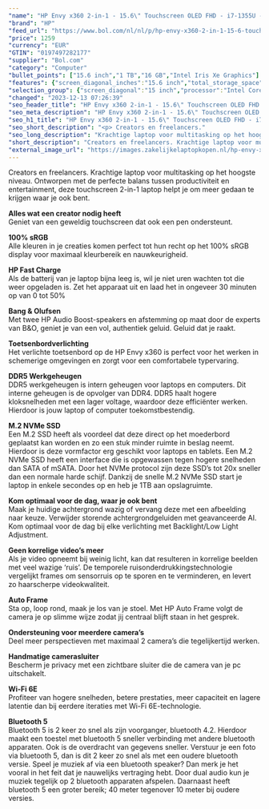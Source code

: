 ```yaml
---
"name": "HP Envy x360 2-in-1 - 15.6\" Touchscreen OLED FHD - i7-1355U - 16GB DDR5 - 1TB M.2 SSD - Toetsenbord verlichting - W11 Home"
"brand": "HP"
"feed_url": "https://www.bol.com/nl/nl/p/hp-envy-x360-2-in-1-15-6-touchscreen-oled-fhd-i7-1355u-16gb-ddr5-1tb-m-2-ssd-toetsenbord-verlichting-w11-home/9300000153584001"
"price": 1259
"currency": "EUR"
"GTIN": "0197497282177"
"supplier": "Bol.com"
"category": "Computer"
"bullet_points": ["15.6 inch","1 TB","16 GB","Intel Iris Xe Graphics"]
"features": {"screen_diagonal_inches":"15.6 inch","total_storage_space":"1 TB","memory_size":"16 GB","graphics_card":"Intel Iris Xe Graphics"}
"selection_group": {"screen_diagonal":"15 inch","processor":"Intel Core i7","changed_price_past_3_days":false,"product_family":"Envy"}
"changed": "2023-12-13 07:26:39"
"seo_header_title": "HP Envy x360 2-in-1 - 15.6\" Touchscreen OLED FHD - i7-1355U - 16GB DDR5 - 1TB M.2 SSD - Toetsenbord verlichting - W11 Home"
"seo_meta_description": "HP Envy x360 2-in-1 - 15.6\" Touchscreen OLED FHD - i7-1355U - 16GB DDR5 - 1TB M.2 SSD - Toetsenbord verlichting - W11 Home"
"seo_h1_title": "HP Envy x360 2-in-1 - 15.6\" Touchscreen OLED FHD - i7-1355U - 16GB DDR5 - 1TB M.2 SSD - Toetsenbord verlichting - W11 Home"
"seo_short_description": "<p> Creators en freelancers."
"seo_long_description": "Krachtige laptop voor multitasking op het hoogste niveau. Ontworpen met de perfecte balans tussen productiviteit en entertainment, deze touchscreen 2-in-1 laptop helpt je om meer gedaan te krijgen waar je ook bent. </p> <p> <strong>Alles wat een creator nodig heeft</strong><br />Geniet van een geweldig touchscreen dat ook een pen ondersteunt. </p> <p> <strong>100% sRGB</strong><br />Alle kleuren in je creaties komen perfect tot hun recht op het 100% sRGB display voor maximaal kleurbereik en nauwkeurigheid. </p> <p> <strong>HP Fast Charge</strong><br />Als de batterij van je laptop bijna leeg is, wil je niet uren wachten tot die weer opgeladen is. Zet het apparaat uit en laad het in ongeveer 30 minuten op van 0 tot 50% </p> <p> <strong>Bang & Olufsen</strong><br />Met twee HP Audio Boost-speakers en afstemming op maat door de experts van B&O, geniet je van een vol, authentiek geluid. Geluid dat je raakt. </p> <p> <strong>Toetsenbordverlichting</strong><br />Het verlichte toetsenbord op de HP Envy x360 is perfect voor het werken in schemerige omgevingen en zorgt voor een comfortabele typervaring. </p> <p> <strong>DDR5 Werkgeheugen</strong><br />DDR5 werkgeheugen is intern geheugen voor laptops en computers. Dit interne geheugen is de opvolger van DDR4. DDR5 haalt hogere kloksnelheden met een lager voltage, waardoor deze efficiënter werken. Hierdoor is jouw laptop of computer toekomstbestendig. </p> <p> <strong>M. 2 NVMe SSD</strong><br />Een M. 2 SSD heeft als voordeel dat deze direct op het moederbord geplaatst kan worden en zo een stuk minder ruimte in beslag neemt. Hierdoor is deze vormfactor erg geschikt voor laptops en tablets. Een M. 2 NVMe SSD heeft een interface die is opgewassen tegen hogere snelheden dan SATA of mSATA. Door het NVMe protocol zijn deze SSD’s tot 20x sneller dan een normale harde schijf. Dankzij de snelle M. 2 NVMe SSD start je laptop in enkele secondes op en heb je 1TB aan opslagruimte. </p> <p> <strong>Kom optimaal voor de dag, waar je ook bent</strong><br />Maak je huidige achtergrond wazig of vervang deze met een afbeelding naar keuze. Verwijder storende achtergrondgeluiden met geavanceerde AI. Kom optimaal voor de dag bij elke verlichting met Backlight/Low Light Adjustment. </p> <p> <strong>Geen korrelige video’s meer</strong><br />Als je video opneemt bij weinig licht, kan dat resulteren in korrelige beelden met veel wazige ‘ruis’. De temporele ruisonderdrukkingstechnologie vergelijkt frames om sensorruis op te sporen en te verminderen, en levert zo haarscherpe videokwaliteit. </p> <p> <strong>Auto Frame</strong><br />Sta op, loop rond, maak je los van je stoel. Met HP Auto Frame volgt de camera je op slimme wijze zodat jij centraal blijft staan in het gesprek. </p> <p> <strong>Ondersteuning voor meerdere camera’s</strong><br />Deel meer perspectieven met maximaal 2 camera’s die tegelijkertijd werken. </p> <p> <strong>Handmatige camerasluiter</strong><br />Bescherm je privacy met een zichtbare sluiter die de camera van je pc uitschakelt. </p> <p> <strong>Wi-Fi 6E</strong><br />Profiteer van hogere snelheden, betere prestaties, meer capaciteit en lagere latentie dan bij eerdere iteraties met Wi-Fi 6E-technologie. </p> <p> <strong>Bluetooth 5</strong><br />Bluetooth 5 is 2 keer zo snel als zijn voorganger, bluetooth 4. 2. Hierdoor maakt een toestel met bluetooth 5 sneller verbinding met andere bluetooth apparaten. Ook is de overdracht van gegevens sneller. Verstuur je een foto via bluetooth 5, dan is dit 2 keer zo snel als met een oudere bluetooth versie. Speel je muziek af via een bluetooth speaker? Dan merk je het vooral in het feit dat je nauwelijks vertraging hebt. Door dual audio kun je muziek tegelijk op 2 bluetooth apparaten afspelen. Daarnaast heeft bluetooth 5 een groter bereik; 40 meter tegenover 10 meter bij oudere versies. </p>"
"short_description": "Creators en freelancers. Krachtige laptop voor multitasking op het hoogste niveau. Ontworpen met de perfecte balans tussen productiviteit en entertainment, deze touchscreen 2-in-1 laptop helpt je om meer gedaan te krijgen waar je ook bent. Alles wat een creator nodig heeft Geniet van een geweldig touchscreen dat ook een pen ondersteunt. 100% sRGB Alle kleuren in je creaties komen perfect tot hun recht op het 100% sRGB display voor maximaal kleurbereik en nauwkeurigheid. HP Fast Charge Als de batterij van je laptop bijna leeg is, wil je niet uren wachten tot die weer opgeladen is. Zet het apparaat uit en laad het in ongeveer 30 minuten op van 0 tot 50% Bang & Olufsen Met twee HP Audio Boost-speakers en afstemming op maat door de experts van B&O, geniet je van een vol, authentiek geluid. Geluid dat je raakt. Toetsenbordverlichting Het verlichte toetsenbord op de HP Envy x360 is perfect voor het werken in schemerige omgevingen en zorgt voor een comfortabele typervaring. DDR5 Werkgeheugen DDR5 werkgeheugen is intern geheugen voor laptops en computers. Dit interne geheugen is de opvolger van DDR4. DDR5 haalt hogere kloksnelheden met een lager voltage, waardoor deze efficiënter werken. Hierdoor is jouw laptop of computer toekomstbestendig. M.2 NVMe SSD Een M.2 SSD heeft als voordeel dat deze direct op het moederbord geplaatst kan worden en zo een stuk minder ruimte in beslag neemt. Hierdoor is deze vormfactor erg geschikt voor laptops en tablets. Een M.2 NVMe SSD heeft een interface die is opgewassen tegen hogere snelheden dan SATA of mSATA. Door het NVMe protocol zijn deze SSD’s tot 20x sneller dan een normale harde schijf. Dankzij de snelle M.2 NVMe SSD start je laptop in enkele secondes op en heb je 1TB aan opslagruimte. Kom optimaal voor de dag, waar je ook bent Maak je huidige achtergrond wazig of vervang deze met een afbeelding naar keuze. Verwijder storende achtergrondgeluiden met geavanceerde AI. Kom optimaal voor de dag bij elke verlichting met Backlight/Low Light Adjustment. Geen korrelige video’s meer Als je video opneemt bij weinig licht, kan dat resulteren in korrelige beelden met veel wazige ‘ruis’. De temporele ruisonderdrukkingstechnologie vergelijkt frames om sensorruis op te sporen en te verminderen, en levert zo haarscherpe videokwaliteit. Auto Frame Sta op, loop rond, maak je los van je stoel. Met HP Auto Frame volgt de camera je op slimme wijze zodat jij centraal blijft staan in het gesprek. Ondersteuning voor meerdere camera’s Deel meer perspectieven met maximaal 2 camera’s die tegelijkertijd werken. Handmatige camerasluiter Bescherm je privacy met een zichtbare sluiter die de camera van je pc uitschakelt. Wi-Fi 6E Profiteer van hogere snelheden, betere prestaties, meer capaciteit en lagere latentie dan bij eerdere iteraties met Wi-Fi 6E-technologie. Bluetooth 5 Bluetooth 5 is 2 keer zo snel als zijn voorganger, bluetooth 4.2. Hierdoor maakt een toestel met bluetooth 5 sneller verbinding met andere bluetooth apparaten. Ook is de overdracht van gegevens sneller. Verstuur je een foto via bluetooth 5, dan is dit 2 keer zo snel als met een oudere bluetooth versie. Speel je muziek af via een bluetooth speaker? Dan merk je het vooral in het feit dat je nauwelijks vertraging hebt. Door dual audio kun je muziek tegelijk op 2 bluetooth apparaten afspelen. Daarnaast heeft bluetooth 5 een groter bereik; 40 meter tegenover 10 meter bij oudere versies."
"external_image_url": "https://images.zakelijkelaptopkopen.nl/hp-envy-x360-2-in-1-15-6-touchscreen-oled-fhd-i7-1355u-16gb-ddr5-1tb-m-2-ssd-toetsenbord-verlichting-w11-home.webp"
---
```


<p> Creators en freelancers. Krachtige laptop voor multitasking op het hoogste niveau. Ontworpen met de perfecte balans tussen productiviteit en entertainment, deze touchscreen 2-in-1 laptop helpt je om meer gedaan te krijgen waar je ook bent. </p> <p> <strong>Alles wat een creator nodig heeft</strong><br />Geniet van een geweldig touchscreen dat ook een pen ondersteunt. </p> <p> <strong>100% sRGB</strong><br />Alle kleuren in je creaties komen perfect tot hun recht op het 100% sRGB display voor maximaal kleurbereik en nauwkeurigheid. </p> <p> <strong>HP Fast Charge</strong><br />Als de batterij van je laptop bijna leeg is, wil je niet uren wachten tot die weer opgeladen is. Zet het apparaat uit en laad het in ongeveer 30 minuten op van 0 tot 50% </p> <p> <strong>Bang & Olufsen</strong><br />Met twee HP Audio Boost-speakers en afstemming op maat door de experts van B&O, geniet je van een vol, authentiek geluid. Geluid dat je raakt. </p> <p> <strong>Toetsenbordverlichting</strong><br />Het verlichte toetsenbord op de HP Envy x360 is perfect voor het werken in schemerige omgevingen en zorgt voor een comfortabele typervaring. </p> <p> <strong>DDR5 Werkgeheugen</strong><br />DDR5 werkgeheugen is intern geheugen voor laptops en computers. Dit interne geheugen is de opvolger van DDR4. DDR5 haalt hogere kloksnelheden met een lager voltage, waardoor deze efficiënter werken. Hierdoor is jouw laptop of computer toekomstbestendig. </p> <p> <strong>M.2 NVMe SSD</strong><br />Een M.2 SSD heeft als voordeel dat deze direct op het moederbord geplaatst kan worden en zo een stuk minder ruimte in beslag neemt. Hierdoor is deze vormfactor erg geschikt voor laptops en tablets. Een M.2 NVMe SSD heeft een interface die is opgewassen tegen hogere snelheden dan SATA of mSATA. Door het NVMe protocol zijn deze SSD’s tot 20x sneller dan een normale harde schijf. Dankzij de snelle M.2 NVMe SSD start je laptop in enkele secondes op en heb je 1TB aan opslagruimte. </p> <p> <strong>Kom optimaal voor de dag, waar je ook bent</strong><br />Maak je huidige achtergrond wazig of vervang deze met een afbeelding naar keuze. Verwijder storende achtergrondgeluiden met geavanceerde AI. Kom optimaal voor de dag bij elke verlichting met Backlight/Low Light Adjustment. </p> <p> <strong>Geen korrelige video’s meer</strong><br />Als je video opneemt bij weinig licht, kan dat resulteren in korrelige beelden met veel wazige ‘ruis’. De temporele ruisonderdrukkingstechnologie vergelijkt frames om sensorruis op te sporen en te verminderen, en levert zo haarscherpe videokwaliteit. </p> <p> <strong>Auto Frame</strong><br />Sta op, loop rond, maak je los van je stoel. Met HP Auto Frame volgt de camera je op slimme wijze zodat jij centraal blijft staan in het gesprek. </p> <p> <strong>Ondersteuning voor meerdere camera’s</strong><br />Deel meer perspectieven met maximaal 2 camera’s die tegelijkertijd werken. </p> <p> <strong>Handmatige camerasluiter</strong><br />Bescherm je privacy met een zichtbare sluiter die de camera van je pc uitschakelt. </p> <p> <strong>Wi-Fi 6E</strong><br />Profiteer van hogere snelheden, betere prestaties, meer capaciteit en lagere latentie dan bij eerdere iteraties met Wi-Fi 6E-technologie. </p> <p> <strong>Bluetooth 5</strong><br />Bluetooth 5 is 2 keer zo snel als zijn voorganger, bluetooth 4.2. Hierdoor maakt een toestel met bluetooth 5 sneller verbinding met andere bluetooth apparaten. Ook is de overdracht van gegevens sneller. Verstuur je een foto via bluetooth 5, dan is dit 2 keer zo snel als met een oudere bluetooth versie. Speel je muziek af via een bluetooth speaker? Dan merk je het vooral in het feit dat je nauwelijks vertraging hebt. Door dual audio kun je muziek tegelijk op 2 bluetooth apparaten afspelen. Daarnaast heeft bluetooth 5 een groter bereik; 40 meter tegenover 10 meter bij oudere versies. </p>